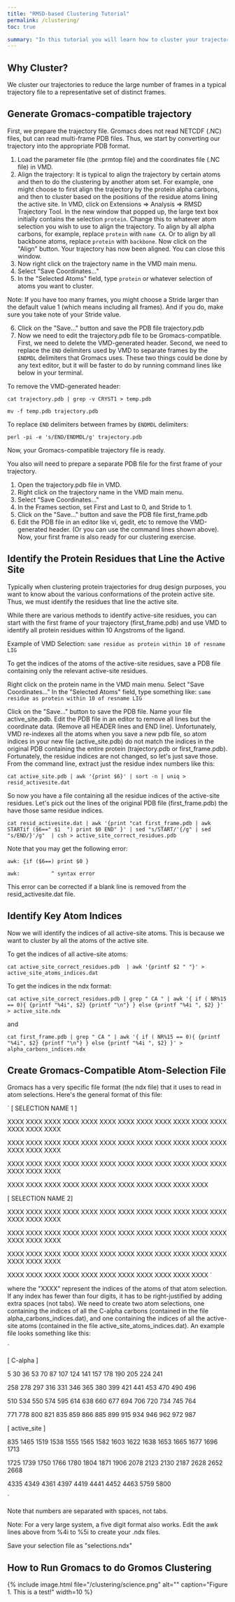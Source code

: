 ```yaml
---
title: "RMSD-based Clustering Tutorial"
permalink: /clustering/
toc: true

summary: "In this tutorial you will learn how to cluster your trajectories with RMSD-based clustering"
---
```


## Why Cluster?

We cluster our trajectories to reduce the large number of frames in a typical trajectory file to a representative set of distinct frames.

## Generate Gromacs-compatible trajectory

First, we prepare the trajectory file. Gromacs does not read NETCDF (.NC) files, but can read multi-frame PDB files. Thus, we start by converting our trajectory into the appropriate PDB format.
1.	Load the parameter file (the .prmtop file) and the coordinates file (.NC file) in VMD.
2.	Align the trajectory: It is typical to align the trajectory by certain atoms and then to do the clustering by another atom set. For example, one might choose to first align the trajectory by the protein alpha carbons, and then to cluster based on the positions of the residue atoms lining the active site.
    In VMD, click on Extensions => Analysis => RMSD Trajectory Tool.
    In the new window that popped up, the large text box initially contains the selection `protein`. Change this to whatever atom selection you wish to use to align the  trajectory. To align by all alpha carbons, for example, replace `protein` with `name CA`. Or to align by all backbone atoms, replace `protein` with `backbone`.
    Now click on the "Align" button.
    Your trajectory has now been aligned. You can close this window.
3.	Now right click on the trajectory name in the VMD main menu.
4.	Select "Save Coordinates..."
5.	In the "Selected Atoms" field, type `protein` or whatever selection of atoms you want to cluster.

Note: If you have too many frames, you might choose a Stride larger than the default value 1 (which means including all frames). And if you do, make sure you take note of your Stride value.

6.  Click on the "Save..." button and save the PDB file trajectory.pdb
7.  Now we need to edit the trajectory.pdb file to be Gromacs-compatible. First, we need to delete the VMD-generated header. Second, we need to replace the `END` delimiters used by VMD to separate frames by the `ENDMDL` delimiters that Gromacs uses. These two things could be done by any text editor, but it will be faster to do by running command lines like below in your terminal.

To remove the VMD-generated header:

`cat trajectory.pdb | grep -v CRYST1 > temp.pdb`

`mv -f temp.pdb trajectory.pdb`

To replace `END` delimiters between frames by `ENDMDL` delimiters:

`perl -pi -e 's/END/ENDMDL/g' trajectory.pdb`

Now, your Gromacs-compatible trajectory file is ready.


You also will need to prepare a separate PDB file for the first frame of your trajectory.
1.  Open the trajectory.pdb file in VMD.
2.  Right click on the trajectory name in the VMD main menu.
3.  Select "Save Coordinates..."
4.  In the Frames section, set First and Last to 0, and Stride to 1.
5.  Click on the "Save..." button and save the PDB file first_frame.pdb
6.  Edit the PDB file in an editor like vi, gedit, etc to remove the VMD-generated header. (Or you can use the command lines shown above).
Now, your first frame is also ready for our clustering exercise.


## Identify the Protein Residues that Line the Active Site

Typically when clustering protein trajectories for drug design purposes, you want to know about the various conformations of the protein active site. Thus, we must identify the residues that line the active site.

While there are various methods to identify active-site residues, you can start with the first frame of your trajectory (first_frame.pdb) and use VMD to identify all protein residues within 10 Angstroms of the ligand.

Example of VMD Selection:
`same residue as protein within 10 of resname LIG`

To get the indices of the atoms of the active-site residues, save a PDB file containing only the relevant active-site residues.

Right click on the protein name in the VMD main menu.
Select "Save Coordinates..."
In the "Selected Atoms" field, type something like:
`same residue as protein within 10 of resname LIG`

Click on the "Save..." button to save the PDB file. Name your file active_site.pdb.
Edit the PDB file in an editor to remove all lines but the coordinate data. (Remove all HEADER lines and END line).
Unfortunately, VMD re-indexes all the atoms when you save a new pdb file, so atom indices in your new file (active_site.pdb) do not match the indices in the original PDB containing the entire protein (trajectory.pdb or first_frame.pdb). Fortunately, the residue indices are not changed, so let's just save those. From the command line, extract just the residue index numbers like this:

`cat active_site.pdb | awk '{print $6}' | sort -n | uniq > resid_activesite.dat`

So now you have a file containing all the residue indices of the active-site residues. Let's pick out the lines of the original PDB file (first_frame.pdb) the have those same residue indices.

`cat resid_activesite.dat | awk '{print "cat first_frame.pdb | awk STARTif ($6==" $1  ") print $0 END" }' | sed "s/START/'{/g" | sed "s/END/}'/g"  | csh > active_site_correct_residues.pdb`

Note that you may get the following error:

`awk: {if ($6==) print $0 }`

`awk:          ^ syntax error`

This error can be corrected if a blank line is removed from the resid_activesite.dat file.

## Identify Key Atom Indices

Now we will identify the indices of all active-site atoms. This is because we want to cluster by all the atoms of the active site.

To get the indices of all active-site atoms:

`cat active_site_correct_residues.pdb  | awk '{printf $2 " "}' > active_site_atoms_indices.dat`

To get the indices in the ndx format:

`cat active_site_correct_residues.pdb | grep " CA " | awk '{ if ( NR%15 == 0){ {printf "%4i", $2} {printf "\n"} } else {printf "%4i ", $2} }' > active_site.ndx`

and

`cat first_frame.pdb | grep " CA " | awk '{ if ( NR%15 == 0){ {printf "%4i", $2} {printf "\n"} } else {printf "%4i ", $2} }' > alpha_carbons_indices.ndx`

## Create Gromacs-Compatible Atom-Selection File

Gromacs has a very specific file format (the ndx file) that it uses to read in atom selections. Here's the general format of this file:


`
[ SELECTION NAME 1 ]

XXXX XXXX XXXX XXXX XXXX XXXX XXXX XXXX XXXX XXXX XXXX XXXX XXXX XXXX XXXX

XXXX XXXX XXXX XXXX XXXX XXXX XXXX XXXX XXXX XXXX XXXX XXXX XXXX XXXX XXXX

XXXX XXXX XXXX XXXX XXXX XXXX XXXX XXXX XXXX XXXX XXXX XXXX XXXX XXXX XXXX

XXXX XXXX XXXX XXXX XXXX XXXX XXXX XXXX XXXX XXXX XXXX

[ SELECTION NAME 2]

XXXX XXXX XXXX XXXX XXXX XXXX XXXX XXXX XXXX XXXX XXXX XXXX XXXX XXXX XXXX

XXXX XXXX XXXX XXXX XXXX XXXX XXXX XXXX XXXX XXXX XXXX XXXX XXXX XXXX XXXX

XXXX XXXX XXXX XXXX XXXX XXXX XXXX XXXX XXXX XXXX XXXX XXXX XXXX XXXX XXXX

XXXX XXXX XXXX XXXX XXXX XXXX XXXX XXXX XXXX XXXX XXXX
`

where the "XXXX" represent the indices of the atoms of that atom selection. If any index has fewer than four digits, it has to be right-justified by adding extra spaces (not tabs). We need to create two atom selections, one containing the indices of all the C-alpha carbons (contained in the file alpha_carbons_indices.dat), and one containing the indices of all the active-site atoms (contained in the file active_site_atoms_indices.dat). An example file looks something like this:

`

[ C-alpha ]

   5   30   36   53   70   87  107  124  141  157  178  190  205  224  241
   
 258  278  297  316  331  346  365  380  399  421  441  453  470  490  496
 
 510  534  550  574  595  614  638  660  677  694  706  720  734  745  764
 
 771  778  800  821  835  859  866  885  899  915  934  946  962  972  987

[ active_site ]

 835 1465 1519 1538 1555 1565 1582 1603 1622 1638 1653 1665 1677 1696 1713
 
1725 1739 1750 1766 1780 1804 1871 1906 2078 2123 2130 2187 2628 2652 2668

4335 4349 4361 4397 4419 4441 4452 4463 5759 5800

`

Note that numbers are separated with spaces, not tabs.

Note: For a very large system, a five digit format also works. Edit the awk lines above from %4i to %5i to create your .ndx files.

Save your selection file as "selections.ndx"

## How to Run Gromacs to do Gromos Clustering




{% include image.html file="/clustering/science.png" alt="" caption="Figure 1. This is a test!" width=10 %}
